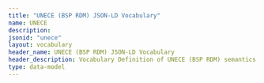 ```yaml
---
title: "UNECE (BSP RDM) JSON-LD Vocabulary"
name: UNECE
description: 
jsonid: "unece"
layout: vocabulary
header_name: UNECE (BSP RDM) JSON-LD Vocabulary
header_description: Vocabulary Definition of UNECE (BSP RDM) semantics in HTML format. JSON-LD format is available at [unece.jsonld](/vocabulary/unece.jsonld). JSON-LD context is available at [unece-context.jsonld](/vocabulary/unece-context.jsonld).
type: data-model
---
```

